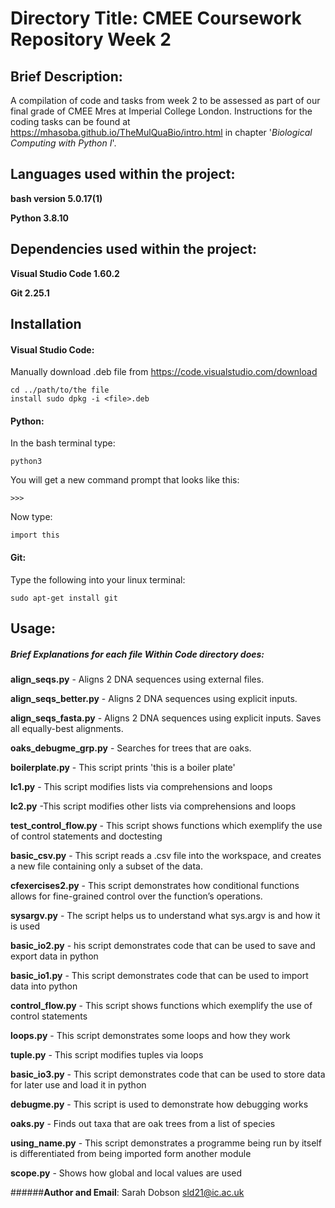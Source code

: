 # Directory Title: CMEE Coursework Repository Week 2

## Brief Description: 
A compilation of code and tasks from week 2 to be assessed as part of our final grade of CMEE Mres at Imperial College London. Instructions for the coding tasks can be found at  https://mhasoba.github.io/TheMulQuaBio/intro.html in chapter '*Biological Computing with Python I*'.

## Languages used within the project: 
**bash version 5.0.17(1)**

**Python 3.8.10**

## Dependencies used within the project: 
**Visual Studio Code 1.60.2**

**Git 2.25.1**


## Installation


#### **Visual Studio Code**: 
   Manually download .deb file from https://code.visualstudio.com/download
   
    cd ../path/to/the file
    install sudo dpkg -i <file>.deb 
       
#### **Python**:
  In the bash terminal type:
       
    python3
       
  You will get a new command prompt that looks like this:
  
    >>>
  Now type:
  
    import this
  
#### **Git**: 
Type the following into your linux terminal:

    sudo apt-get install git 



## Usage: 

##### Brief Explanations for each file Within Code directory does:

**align_seqs.py** - Aligns 2 DNA sequences using external files.

**align_seqs_better.py**  - Aligns 2 DNA sequences using explicit inputs.

**align_seqs_fasta.py** - Aligns 2 DNA sequences using explicit inputs. Saves all equally-best alignments. 

**oaks_debugme_grp.py** - Searches for trees that are oaks. 

**boilerplate.py** - This script prints 'this is a boiler plate'

**lc1.py** - This script modifies lists via comprehensions and loops

**lc2.py** -This script modifies other lists via comprehensions and loops

**test_control_flow.py** - This script shows functions which exemplify the use of control statements and doctesting

**basic_csv.py** - This script reads a .csv file into the workspace, and creates a new file 
containing only a subset of the data.

**cfexercises2.py** - This script demonstrates how conditional functions allows for fine-grained control over the function’s operations. 

**sysargv.py** - The script helps us to understand what sys.argv is and how it is used

**basic_io2.py** - his script demonstrates code that can be used to save and export data in python

**basic_io1.py** - This script demonstrates code that can be used to import data into python

**control_flow.py** - This script shows functions which exemplify the use of control statements

**loops.py** - This script demonstrates some loops and how they work

**tuple.py** - This script modifies tuples via loops

**basic_io3.py** - This script demonstrates code that can be used to store data for later use and load it in python

**debugme.py** - This script is used to demonstrate how debugging works

**oaks.py** - Finds out taxa that are oak trees from a list of species

**using_name.py** - This script demonstrates a programme being run by itself is differentiated from  being imported form another module

**scope.py** - Shows how global and local values are used

    

    


######**Author and Email**: Sarah Dobson  sld21@ic.ac.uk
